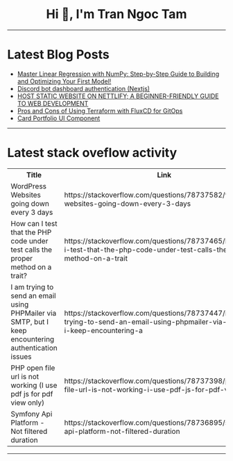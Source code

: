 <h1 align="center">Hi 👋, I'm Tran Ngoc Tam</h1>

---

# Latest Blog Posts 
<!-- BLOG-POST-LIST:START -->
- [Master Linear Regression with NumPy: Step-by-Step Guide to Building and Optimizing Your First Model!](https://dev.to/moubarakmohame4/master-linear-regression-with-numpy-step-by-step-guide-to-building-and-optimizing-your-first-model-oo7)
- [Discord bot dashboard authentication &lpar;Nextjs&rpar;](https://dev.to/clxrityy/discord-bot-dashboard-authentication-nextjs-1ecg)
- [HOST STATIC WEBSITE ON NETTLIFY; A BEGINNER-FRIENDLY GUIDE TO WEB DEVELOPMENT](https://dev.to/psam4ord/host-static-website-on-nettlify-a-beginner-friendly-guide-to-web-development-3kog)
- [Pros and Cons of Using Terraform with FluxCD for GitOps](https://dev.to/aws-builders/pros-and-cons-of-using-terraform-with-fluxcd-for-gitops-4k9h)
- [Card Portfolio UI Component](https://dev.to/sofidev/card-portfolio-ui-component-1c0f)
<!-- BLOG-POST-LIST:END -->

---

# Latest stack oveflow activity
<table>
  <tr><th>Title</th><th>Link</th></tr>
  <!-- STACKOVERFLOW:START --><tr><td>WordPress Websites going down every 3 days</td><td>https://stackoverflow.com/questions/78737582/wordpress-websites-going-down-every-3-days</td></tr><tr><td>How can I test that the PHP code under test calls the proper method on a trait?</td><td>https://stackoverflow.com/questions/78737465/how-can-i-test-that-the-php-code-under-test-calls-the-proper-method-on-a-trait</td></tr><tr><td>I am trying to send an email using PHPMailer via SMTP, but I keep encountering authentication issues</td><td>https://stackoverflow.com/questions/78737447/i-am-trying-to-send-an-email-using-phpmailer-via-smtp-but-i-keep-encountering-a</td></tr><tr><td>PHP open file url is not working &lpar;I use pdf js for pdf view only&rpar;</td><td>https://stackoverflow.com/questions/78737398/php-open-file-url-is-not-working-i-use-pdf-js-for-pdf-view-only</td></tr><tr><td>Symfony Api Platform - Not filtered duration</td><td>https://stackoverflow.com/questions/78736895/symfony-api-platform-not-filtered-duration</td></tr><!-- STACKOVERFLOW:END -->
</table>

---


